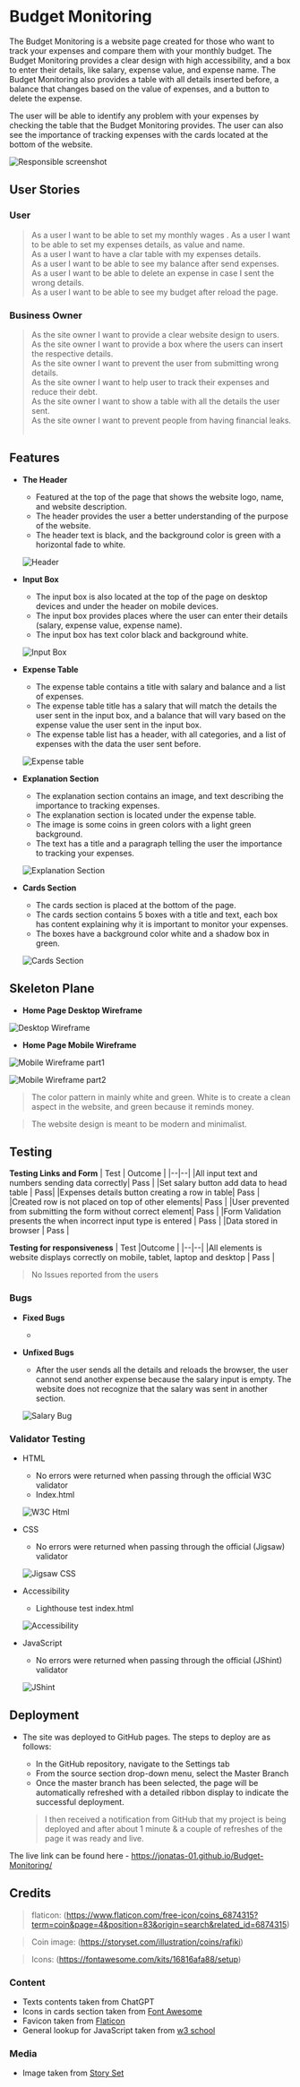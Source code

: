 # Budget Monitoring

The Budget Monitoring is a website page created for those who want to track your expenses and compare them with your monthly budget. The Budget Monitoring provides a clear design with high accessibility, and a box to enter their details, like salary, expense value, and expense name. The Budget Monitoring also provides a table with all details inserted before, a balance that changes based on the value of expenses, and a button to delete the expense.

The user will be able to identify any problem with your expenses by checking the table that the Budget Monitoring provides. The user can also see the importance of tracking expenses with the cards located at the bottom of the website. 

![Responsible screenshot](https://github.com/Jonatas-01/Budget-Monitoring/blob/main/assets/media/readme-img/mockup.png)

## User Stories

### User
> As a user I want to be able to set my monthly wages . 
> As a user I want to be able to set my expenses details, as value and name.    
> As a user I want to have a clar table with my expenses details.   
> As a user I want to be able to see my balance after send expenses.    
> As a user I want to be able to delete an expense in case I sent the wrong details.    
> As a user I want to be able to see my budget after reload the page.   

### Business Owner
>As the site owner I want to provide a clear website design to users.    
>As the site owner I want to provide a box where the users can insert the respective details.   
>As the site owner I want to prevent the user from submitting wrong details.    
>As the site owner I want to help user to track their expenses and reduce their debt.   
>As the site owner I want to show a table with all the details the user sent.   
>As the site owner I want to prevent people from having financial leaks.    

## Features

- __The Header__

    - Featured at the top of the page that shows the website logo, name, and website description.
    - The header provides the user a better understanding of the purpose of the website.
    - The header text is black, and the background color is green with a horizontal fade to white.  
    
    ![Header](https://github.com/Jonatas-01/Budget-Monitoring/blob/main/assets/media/readme-img/header.png)

- __Input Box__

    - The input box is also located at the top of the page on desktop devices and under the header on mobile devices.
    - The input box provides places where the user can enter their details (salary, expense value, expense name).
    - The input box has text color black and background white.

    ![Input Box](https://github.com/Jonatas-01/Budget-Monitoring/blob/main/assets/media/readme-img/input-box.png)

- __Expense Table__

    - The expense table contains a title with salary and balance and a list of expenses.
    - The expense table title has a salary that will match the details the user sent in the input box, and a balance that will vary based on the expense value the user sent in the input box.
    - The expense table list has a header, with all categories, and a list of expenses with the data the user sent before.

    ![Expense table](https://github.com/Jonatas-01/Budget-Monitoring/blob/main/assets/media/readme-img/table-section.png)

- __Explanation Section__

    - The explanation section contains an image, and text describing the importance to tracking expenses.
    - The explanation section is located under the expense table.
    - The image is some coins in green colors with a light green background.
    - The text has a title and a paragraph telling the user the importance to tracking your expenses.

    ![Explanation Section](https://github.com/Jonatas-01/Budget-Monitoring/blob/main/assets/media/readme-img/explanation-section.png)

- __Cards Section__

    - The cards section is placed at the bottom of the page.
    - The cards section contains 5 boxes with a title and text, each box has content explaining why it is important to monitor your expenses.
    - The boxes have a background color white and a shadow box in green.

    ![Cards Section](https://github.com/Jonatas-01/Budget-Monitoring/blob/main/assets/media/readme-img/cards-section.png)   

## Skeleton Plane

- __Home Page Desktop Wireframe__

![Desktop Wireframe](https://github.com/Jonatas-01/Budget-Monitoring/blob/main/assets/media/readme-img/desktop-wireframe.png)

- __Home Page Mobile Wireframe__

![Mobile Wireframe part1](https://github.com/Jonatas-01/Budget-Monitoring/blob/main/assets/media/readme-img/mobile-wireframe1.png)

![Mobile Wireframe part2](https://github.com/Jonatas-01/Budget-Monitoring/blob/main/assets/media/readme-img/mobile-wireframe2.png)

> The color pattern in mainly white and green. White is to create a clean aspect in the website, and green because it reminds money.

> The website design is meant to be modern and minimalist.

## Testing

**Testing Links and Form**
| Test | Outcome |
|--|--|
|All input text and numbers sending data correctly| Pass |
|Set salary button add data to head table | Pass|
|Expenses details button creating a row in table| Pass |
|Created row is not placed on top of other elements| Pass |
|User prevented from submitting the form without correct element| Pass |
|Form Validation presents the when incorrect input type is entered | Pass |
|Data stored in browser | Pass |

**Testing for responsiveness**
| Test |Outcome  |
|--|--|
|All elements is website displays correctly on mobile, tablet, laptop and desktop | Pass |

> No Issues reported from the users

### Bugs

- __Fixed Bugs__

    - 

- __Unfixed Bugs__

    - After the user sends all the details and reloads the browser, the user cannot send another expense because the salary input is empty. The website does not recognize that the salary was sent in another section.
    
    ![Salary Bug]()

### Validator Testing

- HTML
    - No errors were returned when passing through the official W3C validator
    - Index.html

    ![W3C Html](https://github.com/Jonatas-01/Budget-Monitoring/blob/main/assets/media/readme-img/html-validator.png)
    
    
- CSS
    - No errors were returned when passing through the official (Jigsaw) validator

    ![Jigsaw CSS](https://github.com/Jonatas-01/Budget-Monitoring/blob/main/assets/media/readme-img/css-validator.png)
- Accessibility
    - Lighthouse test index.html

    ![Accessibility]()

- JavaScript
    - No errors were returned when passing through the official (JShint) validator

    ![JShint](https://github.com/Jonatas-01/Budget-Monitoring/blob/main/assets/media/readme-img/javascript-validator.png)

## Deployment

- The site was deployed to GitHub pages. The steps to deploy are as follows: 
  - In the GitHub repository, navigate to the Settings tab 
  - From the source section drop-down menu, select the Master Branch
  - Once the master branch has been selected, the page will be automatically refreshed with a detailed ribbon display to indicate the successful deployment. 

  > I then received a notification from GitHub that my project is being deployed and after about 1 minute & a couple of refreshes of the page it was ready and live.

The live link can be found here - https://jonatas-01.github.io/Budget-Monitoring/

## Credits
 > flaticon: (https://www.flaticon.com/free-icon/coins_6874315?term=coin&page=4&position=83&origin=search&related_id=6874315) 
 
 > Coin image: (https://storyset.com/illustration/coins/rafiki) 

 > Icons: (https://fontawesome.com/kits/16816afa88/setup)

### Content

- Texts contents taken from ChatGPT
- Icons in cards section taken from [Font Awesome](https://fontawesome.com/)
- Favicon taken from [Flaticon](https://www.flaticon.com/free-icon/coins_6874315?term=coin&page=4&position=83&origin=search&related_id=6874315)
- General lookup for JavaScript taken from [w3 school](https://www.w3schools.com/)

### Media

- Image taken from [Story Set](https://storyset.com/illustration/coins/rafiki)

